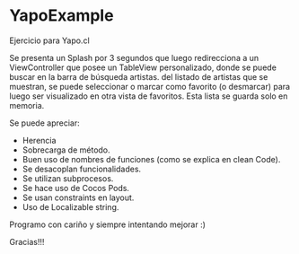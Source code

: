 # YapoExample
Ejercicio para Yapo.cl

Se presenta un Splash por 3 segundos que luego redirecciona a un ViewController que posee un TableView personalizado, donde se puede buscar en la barra de búsqueda artistas.
del listado de artistas que se muestran, se puede seleccionar o marcar como favorito (o desmarcar) para luego ser visualizado
en otra vista de favoritos. Esta lista se guarda solo en memoria.

Se puede apreciar:
   - Herencia
   - Sobrecarga de método. 
   - Buen uso de nombres de funciones (como se explica en clean Code). 
   - Se desacoplan funcionalidades.
   - Se utilizan subprocesos.
   - Se hace uso de Cocos Pods.
   - Se usan constraints en layout.
   - Uso de Localizable string.
   
   Programo con cariño y siempre intentando mejorar :)
   
   Gracias!!!
